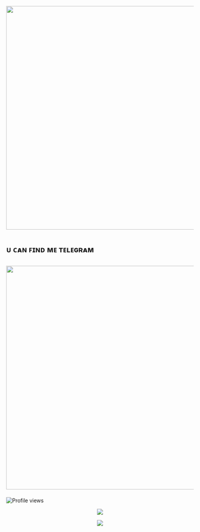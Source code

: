 <a href="https://github.com/RMCMG/"><img src="https://img.shields.io/badge/RMCMG-gold?&style=flat-square?&logo=github" width=600px></a></p>

#
## ᴜ ᴄᴀɴ ꜰɪɴᴅ ᴍᴇ ᴛᴇʟᴇɢʀᴀᴍ 
## <a href="https://t.me/mkspali"><img src="https://img.shields.io/badge/Telegram-Mukesh%20Solanki-gold?&style=flat-square?&logo=telegram" width=600px></a></p>


![Profile views](https://komarev.com/ghpvc/?username=RMCMG-12&color=blue&style=flat-square&label=Profile+Views)
<p align="center"><a href="https://github.com/RMCMG"><img src="https://github-readme-stats.vercel.app/api?username=RMCMG&show_icons=true&theme=radical"></a></p>
<p align="center"><a href="https://github.com/RMCMG"><img src="https://github-readme-stats.vercel.app/api/top-langs/?username=RMCMG&theme=radical&layout=compact"></a></p> 
